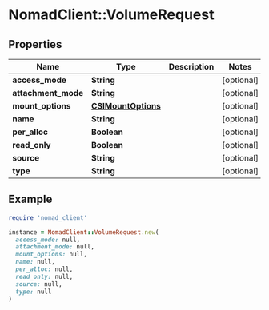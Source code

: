 # NomadClient::VolumeRequest

## Properties

| Name | Type | Description | Notes |
| ---- | ---- | ----------- | ----- |
| **access_mode** | **String** |  | [optional] |
| **attachment_mode** | **String** |  | [optional] |
| **mount_options** | [**CSIMountOptions**](CSIMountOptions.md) |  | [optional] |
| **name** | **String** |  | [optional] |
| **per_alloc** | **Boolean** |  | [optional] |
| **read_only** | **Boolean** |  | [optional] |
| **source** | **String** |  | [optional] |
| **type** | **String** |  | [optional] |

## Example

```ruby
require 'nomad_client'

instance = NomadClient::VolumeRequest.new(
  access_mode: null,
  attachment_mode: null,
  mount_options: null,
  name: null,
  per_alloc: null,
  read_only: null,
  source: null,
  type: null
)
```

